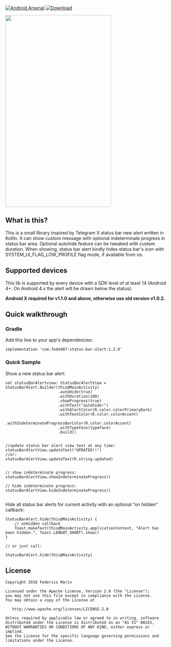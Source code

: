 
[![Android Arsenal]( https://img.shields.io/badge/Android%20Arsenal-Status%20Bar%20Alert-green.svg?style=flat )]( https://android-arsenal.com/details/1/7037 )
 [![Download](https://api.bintray.com/packages/fede987/status-bar-alert/status-bar-alert/images/download.svg) ](https://bintray.com/fede987/status-bar-alert/status-bar-alert/_latestVersion)

<img src="https://github.com/fede87/StatusBarAlert/raw/master/status_bar_alert_demo.gif" width="330" height="600" />

## What is this?

This is a small library inspired by Telegram X status bar new alert written in Kotlin.
It can show custom message with optional indeterminate progress in status bar area.
Optional autohide feature can be tweaked with custom duration.
When showing, status bar alert kindly hides status bar's icon with SYSTEM_UI_FLAG_LOW_PROFILE flag mode, if available from os.

## Supported devices

This lib is supported by every device with a SDK level of at least 14 (Android 4+. On Android 4.x the alert will be drawn below the status).

<b>Android X required for v1.1.0 and above, otherwise use old version v1.0.2.</b>

## Quick walkthrough

### Gradle


Add this line to your app's dependencies:

```
implementation 'com.fede987:status-bar-alert:1.2.0'
```

### Quick Sample

Show a new status bar alert:

```
val statusBarAlertview: StatusBarAlertView = StatusBarAlert.Builder(this@MainActivity)
                       .autoHide(true)
                       .withDuration(100)
                       .showProgress(true)
                       .withText("autohide!")
                       .withAlertColor(R.color.colorPrimaryDark)
                       .withTextColor(R.color.colorAccent)
                       .withIndeterminateProgressBarColor(R.color.colorAccent)
                       .withTypeface(typeface)
                       .build()
                       
                       
//update status bar alert view text at any time:
statusBarAlertView.updateText("UPDATED!!")
//or:
statusBarAlertView.updateText(R.string.updated)
 
 
// show indeterminate progress:
statusBarAlertView.showIndeterminateProgress()
 
// hide indeterminate progress:
statusBarAlertView.hideIndeterminateProgress()
 
```

Hide all status bar alerts for current activity with an optional "on hidden" callback:

```
StatusBarAlert.hide(this@MainActivity) {
    // onHidden callback
    Toast.makeText(this@MainActivity.applicationContext, "Alert has been hidden.", Toast.LENGHT_SHORT).show()
}

// or just call:

StatusBarAlert.hide(this@MainActivity)

```

## License

    Copyright 2018 Federico Marin

    Licensed under the Apache License, Version 2.0 (the "License");
    you may not use this file except in compliance with the License.
    You may obtain a copy of the License at

       http://www.apache.org/licenses/LICENSE-2.0

    Unless required by applicable law or agreed to in writing, software
    distributed under the License is distributed on an "AS IS" BASIS,
    WITHOUT WARRANTIES OR CONDITIONS OF ANY KIND, either express or implied.
    See the License for the specific language governing permissions and
    limitations under the License.



 
